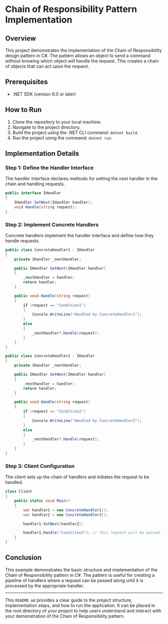 
# Chain of Responsibility Pattern Implementation

## Overview

This project demonstrates the implementation of the Chain of Responsibility design pattern in C#. The pattern allows an object to send a command without knowing which object will handle the request. This creates a chain of objects that can act upon the request.

## Prerequisites

- .NET SDK (version 6.0 or later)

## How to Run

1. Clone the repository to your local machine.
2. Navigate to the project directory.
3. Build the project using the .NET CLI command: `dotnet build`.
4. Run the project using the command: `dotnet run`.

## Implementation Details

### Step 1: Define the Handler Interface

The handler interface declares methods for setting the next handler in the chain and handling requests.

```csharp
public interface IHandler
{
    IHandler SetNext(IHandler handler);
    void Handle(string request);
}
```

### Step 2: Implement Concrete Handlers

Concrete handlers implement the handler interface and define how they handle requests.

```csharp
public class ConcreteHandler1 : IHandler
{
    private IHandler _nextHandler;

    public IHandler SetNext(IHandler handler)
    {
        _nextHandler = handler;
        return handler;
    }

    public void Handle(string request)
    {
        if (request == "Condition1")
        {
            Console.WriteLine("Handled by ConcreteHandler1");
        }
        else
        {
            _nextHandler?.Handle(request);
        }
    }
}

public class ConcreteHandler2 : IHandler
{
    private IHandler _nextHandler;

    public IHandler SetNext(IHandler handler)
    {
        _nextHandler = handler;
        return handler;
    }

    public void Handle(string request)
    {
        if (request == "Condition2")
        {
            Console.WriteLine("Handled by ConcreteHandler2");
        }
        else
        {
            _nextHandler?.Handle(request);
        }
    }
}
```

### Step 3: Client Configuration

The client sets up the chain of handlers and initiates the request to be handled.

```csharp
class Client
{
    public static void Main()
    {
        var handler1 = new ConcreteHandler1();
        var handler2 = new ConcreteHandler2();

        handler1.SetNext(handler2);

        handler1.Handle("Condition2"); // This request will be passed to and handled by ConcreteHandler2
    }
}
```

## Conclusion

This example demonstrates the basic structure and implementation of the Chain of Responsibility pattern in C#. The pattern is useful for creating a pipeline of handlers where a request can be passed along until it is processed by the appropriate handler.

---

This `README.md` provides a clear guide to the project structure, implementation steps, and how to run the application. It can be placed in the root directory of your project to help users understand and interact with your demonstration of the Chain of Responsibility pattern.